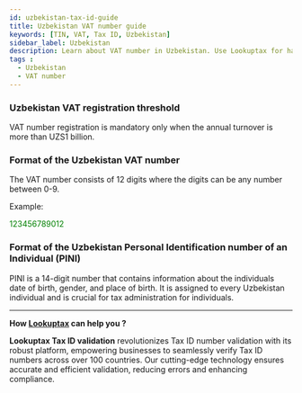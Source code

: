 ```yaml
---
id: uzbekistan-tax-id-guide
title: Uzbekistan VAT number guide
keywords: [TIN, VAT, Tax ID, Uzbekistan]
sidebar_label: Uzbekistan
description: Learn about VAT number in Uzbekistan. Use Lookuptax for hassle-free tax id validation in Uzbekistan and other 100+ countries
tags : 
  - Uzbekistan
  - VAT number
---
```


### Uzbekistan VAT registration threshold

VAT number registration is mandatory only when the annual turnover is more than UZS1 billion.

### Format of the Uzbekistan VAT number

The VAT number consists of 12 digits where the digits can be any number between 0-9.

Example:

<font color="green">123456789012</font>

### Format of the Uzbekistan Personal Identification number of an Individual (PINI)

PINI is a 14-digit number that contains information about the individuals date of birth, gender, and place of birth. It is assigned to every Uzbekistan individual and is crucial for tax administration for individuals.



----
**How [Lookuptax](https://lookuptax.com/) can help you ?**

**Lookuptax Tax ID validation**  revolutionizes Tax ID number validation with its robust platform, empowering businesses to seamlessly verify Tax ID numbers across over 100 countries. Our cutting-edge technology ensures accurate and efficient validation, reducing errors and enhancing compliance.
